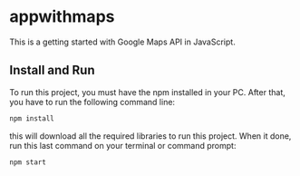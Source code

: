 # appwithmaps
This is a getting started with Google Maps API in JavaScript.

## Install and Run
To run this project, you must have the npm installed in your PC. After that, you have to run the following command line:

```sh
npm install 
```

this will download all the required libraries to run this project. When it done, run this last command on your terminal or command prompt:

```sh
npm start
``` 
